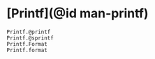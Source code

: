 # [Printf](@id man-printf)

```@docs
Printf.@printf
Printf.@sprintf
Printf.Format
Printf.format
```
